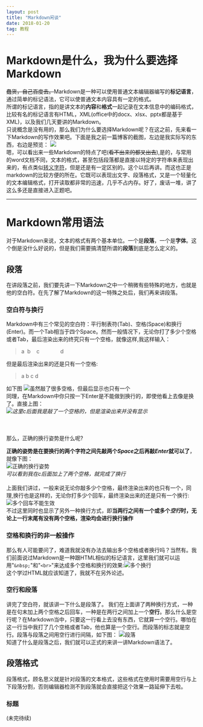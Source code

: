 ```yaml
---
layout: post
title: "Markdown闲谈"
date: 2018-01-20
tag: 教程
---   
```

# Markdown是什么，我为什么要选择Markdown #
~~蠢货，自己百度去。~~Markdown是一种可以使用普通文本编辑器编写的**标记语言**，通过简单的标记语法，它可以使普通文本内容具有一定的格式。  
所谓的标记语言，指的是讲文本的**内容**和**格式**一起记录在文本信息中的编码格式，比较有名的标记语言有HTML，XML(office中的docx、xlsx、pptx都是基于XML)，以及我们几天要讲的Markdown。  
只说概念是没有用的，那么我们为什么要选择Markdown呢？在这之前，先来看一下Markdown的写作效果吧。下面是我之前一篇博客的截图，左边是我实际写的东西，右边是预览：
![](http://m.qpic.cn/psb?/V117MGIn3dBRDw/WikvZvRJmDNgLLSw0n0tUsdpUqLFGx7Px9Ixf9OAsY8!/b/dPMAAAAAAAAA&bo=VQXZAlUF2QIDCSw!&rf=viewer_4)  
嗯，可以看出来一些Markdown的特点了吧(~~看不出来的都叉出去~~),是的，与常用的word文档不同，文本的格式，甚至包括段落都是直接以特定的字符串来表现出来的，有点类似[转义字符](https://baike.baidu.com/item/%E8%BD%AC%E4%B9%89%E5%AD%97%E7%AC%A6)，但是还是有一定区别的。这个以后再讲。而这也正是markdown的比较方便的所在。它既可以表现出文字、段落格式，又是一个轻量化的文本编辑格式，打开读取都非常的迅速，几乎不占内存。好了，废话一堆，讲了这么多还是直接进入正题吧。  

************************************************************ 

# Markdown常用语法 #  

对于Markdown来说，文本的格式有两个基本单位。一个是**段落**，一个是**字体**。这个倒是没什么好说的，但是我们需要搞清楚所谓的**段落**到底是怎么定义的。  
## 段落 ##
在讲段落之前，我们要先讲一下Markdown之中一个稍微有些特殊的地方，也就是他的空白符。在先了解了Markdown的这一特殊之处后，我们再来讲段落。  
### 空白符与换行 ###  
Markdown中有三个常见的空白符：平行制表符(Tab)、空格(Space)和换行(Enter)。而一个Tab相当于四个Space。然而一般情况下，无论你打了多少个空格或者Tab，最后渲染出来的终究只有一个空格，就像这样,我这样输入：  
>a&nbsp;&nbsp;b&nbsp;&nbsp;&nbsp;&nbsp;c&nbsp;&nbsp;&nbsp;&nbsp;&nbsp;&nbsp;&nbsp;&nbsp;&nbsp;&nbsp;&nbsp;&nbsp;&nbsp;&nbsp;d      

但是最后渲染出来的还是只有一个空格:
>a b c d 

如下图
![虽然敲了很多空格，但最后显示也只有一个](http://m.qpic.cn/psb?/V117MGIn3dBRDw/dyrXzWZVMYBOCsJ6bLHbNXYjdoF7albqV7OlHUbd*QU!/b/dF4BAAAAAAAA&bo=FAVlABQFZQADCSw!&rf=viewer_4)  
同理，在Markdown中你只按一下Enter是不能做到换行的，即使他看上去像是换了。直接上图：  
![](http://m.qpic.cn/psb?/V117MGIn3dBRDw/uGG8XTVmK7zv7YVrtXxvTEwqVEuyljsJJNCNTNkqmgE!/b/dPIAAAAAAAAA&bo=agFxAGoBcQADGTw!&rf=viewer_4)_这里c后面我是敲了一个空格的，但是渲染出来并没有显示_  
<br>
<br>  
那么，正确的换行姿势是什么呢?  


**正确的姿势是在要换行的两个字符之间先敲两个*Space*之后再敲*Enter*就可以了**，就像下图：  
![正确的换行姿势](http://m.qpic.cn/psb?/V117MGIn3dBRDw/cg4JFABkTcofpCKyRA9vli9NonGjYblKsi8RWO36CVg!/b/dGgBAAAAAAAA&bo=dQGjAHUBowADCSw!&rf=viewer_4)  
_可以看到我在c后面加上了两个空格，就完成了换行_
<br>
<br>
上面我们讲过，一般来说无论你敲多少个空格，最终渲染出来的也只有一个，同理,换行也是这样的，无论你打多少个回车，最终渲染出来的还是只有一个换行:![多个回车不能生效](http://r.photo.store.qq.com/psb?/V117MGIn3dBRDw/6.4UUUVs9Vc5UZv2ihz.Oi9Jp*13UCl9yINO9E5LcTQ!/r/dF4BAAAAAAAA)  
不过这里同时也显示了另外一种换行方式，即**当两行之间有一个或多个*空行*时，无论上一行末尾有没有两个空格，渲染均会进行换行操作**
### 空格和换行的非一般操作 ###  
那么有人可能要问了，难道我就没有办法去输出多个空格或者换行吗？当然有。我们前面说过Markdown是一种跟HTML相似的标记语言，这里我们就可以运用"`&nbsp;`"和"`<br>`"来达成多个空格和换行的效果:![多个换行](http://r.photo.store.qq.com/psb?/V117MGIn3dBRDw/C*0EpFdfCf5yrXoRzKjwodAac.BN8pJzv6LhBdZsxxo!/r/dPMAAAAAAAAA)  
这个学过HTML就应该知道了，我就不在另外论述。  
### 空行和段落 ###  
讲完了空白符，就该讲一下什么是段落了。
我们在上面讲了两种换行方式，一种是在句末加上两个空格之后回车，一种是在两行之间加上一个**空行**。那么什么是空行呢？在Markdown当中，只要这一行看上去没有东西，它就算一个空行。哪怕在这一行当中我打了几个空格或者Tab，他也算是一个空行。而段落的标志就是空行。段落与段落之间用空行进行间隔，如下图：
![段落](http://r.photo.store.qq.com/psb?/V117MGIn3dBRDw/0hk016A*MHCWscTRXlLAoJS20G4EeAtENVDJcY3V2aA!/r/dF4BAAAAAAAA)  
知道了什么是段落之后，我们就可以正式的来讲一讲Markdown语法了。  

## 段落格式 ##

段落格式，顾名思义就是针对段落的文本格式，这些格式在使用时需要用空行与上下段落分割，否则编辑器检测不到段落就会直接把这个效果一路延伸下去啦。

### 标题 ###  

(未完待续)



